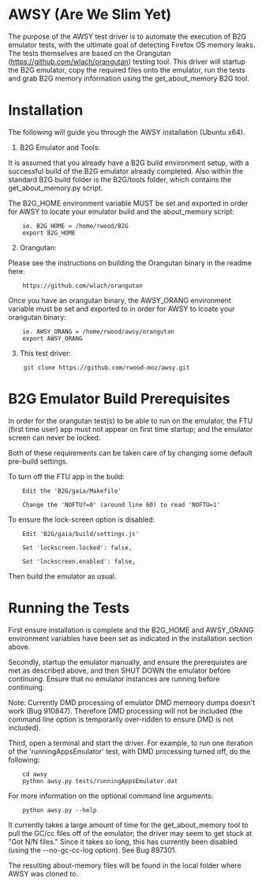 AWSY (Are We Slim Yet)
======================

The purpose of the AWSY test driver is to automate the execution of B2G emulator tests, with the ultimate goal of detecting Firefox OS memory leaks. The tests themselves are based on the Orangutan (https://github.com/wlach/orangutan) testing tool. This driver will startup the B2G emulator, copy the required files onto the emulator, run the tests and grab B2G memory information using the get_about_memory B2G tool.

Installation
============

The following will guide you through the AWSY installation (Ubuntu x64).

1) B2G Emulator and Tools:

It is assumed that you already have a B2G build environment setup, with a successful build of the B2G emulator already completed. Also within the standard B2G build folder is the B2G/tools folder, which contains the get_about_memory.py script.

The B2G_HOME environment variable MUST be set and exported in order for AWSY to locate your emulator build and the about_memory script:

        ie. B2G_HOME = /home/rwood/B2G
        export B2G_HOME

2) Orangutan:

Please see the instructions on building the Orangutan binary in the readme here:

        https://github.com/wlach/orangutan

Once you have an orangutan binary, the AWSY_ORANG environment variable must be set and exported to in order for AWSY to lcoate your orangutan binary:

        ie. AWSY_ORANG = /home/rwood/awsy/orangutan
        export AWSY_ORANG

3) This test driver:

        git clone https://github.com/rwood-moz/awsy.git

B2G Emulator Build Prerequisites
================================
In order for the orangutan test(s) to be able to run on the emulator, the FTU (first time user) app must not appear on first time startup; and the emulator screen can never be locked.

Both of these requirements can be taken care of by changing some default pre-build settings.

To turn off the FTU app in the build:

        Edit the 'B2G/gaia/Makefile'

        Change the 'NOFTU?=0' (around line 60) to read 'NOFTU=1'

To ensure the lock-screen option is disabled:

        Edit 'B2G/gaia/build/settings.js'

        Set 'lockscreen.locked': false,

        Set 'lockscreen.enabled': false,

Then build the emulator as usual.

Running the Tests
=================

First ensure installation is complete and the B2G_HOME and AWSY_ORANG environment variables have been set as indicated in the installation section above.

Secondly, startup the emulator manually, and ensure the prerequistes are met as described above, and then SHUT DOWN the emulator before continuing. Ensure that no emulator instances are running before continuing.

Note: Currently DMD processing of emulator DMD memeory dumps doesn't work (Bug 910847). Therefore DMD processing will not be included (the command line option is temporarily over-ridden to ensure DMD is not included).

Third, open a terminal and start the driver. For example, to run one iteration of the 'runningAppsEmulator' test, with DMD processing turned off, do the following:

        cd awsy
        python awsy.py tests/runningAppsEmulator.dat
        
For more information on the optional command line arguments:

        python awsy.py --help

It currently takes a large amount of time for the get_about_memory tool to pull the GC/cc files off of the emulator; the driver may seem to get stuck at "Got N/N files." Since it takes so long, this has currently been disabled (using the --no-gc-cc-log option). See Bug 897301.

The resulting about-memory files will be found in the local folder where AWSY was cloned to.


